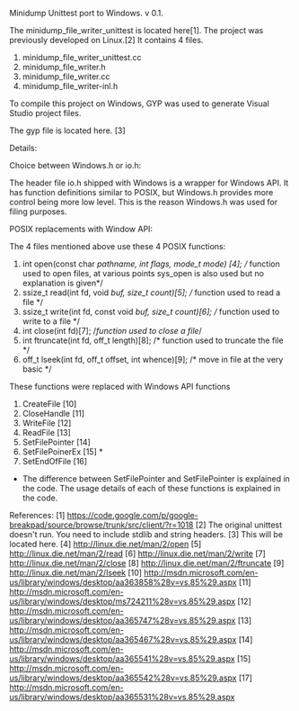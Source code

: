 Minidump Unittest port to Windows. v 0.1.

The minidump_file_writer_unittest is located here[1]. The project was previously developed on Linux.[2]
It contains 4 files.

1. minidump_file_writer_unittest.cc
2. minidump_file_writer.h
3. minidump_file_writer.cc
4. minidump_file_writer-inl.h

To compile this project on Windows, GYP was used to generate Visual Studio project files.

The gyp file is located here. [3]

Details:

Choice between Windows.h or io.h:

The header file io.h shipped with Windows is a wrapper for Windows API. It has function definitions
similar to POSIX, but Windows.h provides more control being more low level. This is the reason Windows.h
was used for filing purposes.


POSIX replacements with Window API:

The 4 files mentioned above use these 4 POSIX functions:

1. int open(const char *pathname,
int flags, mode_t mode) [4]; /* function used to open files, at various points sys_open is also used but no explanation is given*/
2. ssize_t read(int fd, void *buf, size_t count)[5]; /* function used to read a file */
3. ssize_t write(int fd, const void *buf, size_t count)[6];  /* function used to write to a file */
2. int close(int fd)[7]; /*function used to close a file*/
3. int ftruncate(int fd, off_t length)[8];  /* function used to truncate the file  */
4. off_t lseek(int fd, off_t offset, int whence)[9]; /* move in file at the very basic */

These functions were replaced with Windows API functions

1. CreateFile [10]
2. CloseHandle [11]
3. WriteFile [12]
4. ReadFile [13]
5. SetFilePointer [14] 
6. SetFilePoinerEx [15] *
7. SetEndOfFile [16]

* The difference between SetFilePointer and SetFilePointer is explained in the code.
The usage details of each of these functions is explained in the code.

References:
[1]   https://code.google.com/p/google-breakpad/source/browse/trunk/src/client/?r=1018
[2]   The original unittest doesn't run. You need to include stdlib and string headers.
[3]   This will be located here.
[4]   http://linux.die.net/man/2/open
[5]   http://linux.die.net/man/2/read
[6]   http://linux.die.net/man/2/write
[7]   http://linux.die.net/man/2/close
[8]   http://linux.die.net/man/2/ftruncate
[9]   http://linux.die.net/man/2/lseek
[10]  http://msdn.microsoft.com/en-us/library/windows/desktop/aa363858%28v=vs.85%29.aspx
[11]  http://msdn.microsoft.com/en-us/library/windows/desktop/ms724211%28v=vs.85%29.aspx
[12]  http://msdn.microsoft.com/en-us/library/windows/desktop/aa365747%28v=vs.85%29.aspx
[13]  http://msdn.microsoft.com/en-us/library/windows/desktop/aa365467%28v=vs.85%29.aspx
[14]  http://msdn.microsoft.com/en-us/library/windows/desktop/aa365541%28v=vs.85%29.aspx
[15]  http://msdn.microsoft.com/en-us/library/windows/desktop/aa365542%28v=vs.85%29.aspx
[17]  http://msdn.microsoft.com/en-us/library/windows/desktop/aa365531%28v=vs.85%29.aspx
